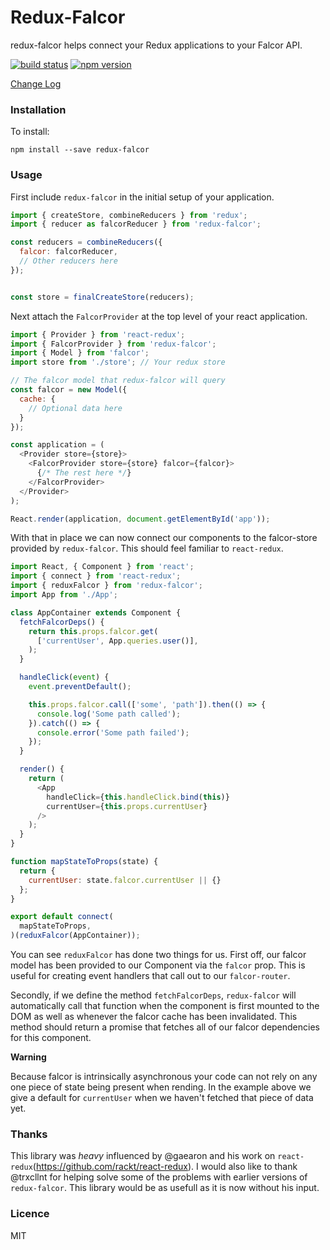# Redux-Falcor

redux-falcor helps connect your Redux applications to your Falcor API.

[![build status](https://img.shields.io/travis/ekosz/redux-falcor/master.svg?style=flat-square)](https://travis-ci.org/ekosz/redux-falcor)
[![npm version](https://img.shields.io/npm/v/redux-falcor.svg?style=flat-square)](https://www.npmjs.com/package/redux-falcor)

[Change Log](https://github.com/ekosz/redux-falcor/releases)

### Installation

To install:

```
npm install --save redux-falcor
```

### Usage

First include `redux-falcor` in the initial setup of your application.

```js
import { createStore, combineReducers } from 'redux';
import { reducer as falcorReducer } from 'redux-falcor';

const reducers = combineReducers({
  falcor: falcorReducer,
  // Other reducers here
});


const store = finalCreateStore(reducers);
```

Next  attach the `FalcorProvider` at the top level of your react application.

```js
import { Provider } from 'react-redux';
import { FalcorProvider } from 'redux-falcor';
import { Model } from 'falcor';
import store from './store'; // Your redux store

// The falcor model that redux-falcor will query
const falcor = new Model({
  cache: {
    // Optional data here
  }
});

const application = (
  <Provider store={store}>
    <FalcorProvider store={store} falcor={falcor}>
      {/* The rest here */}
    </FalcorProvider>
  </Provider>
);

React.render(application, document.getElementById('app'));
```

With that in place we can now connect our components to the falcor-store
provided by `redux-falcor`. This should feel familiar to `react-redux`.

```js
import React, { Component } from 'react';
import { connect } from 'react-redux';
import { reduxFalcor } from 'redux-falcor';
import App from './App';

class AppContainer extends Component {
  fetchFalcorDeps() {
    return this.props.falcor.get(
      ['currentUser', App.queries.user()],
    );
  }

  handleClick(event) {
    event.preventDefault();

    this.props.falcor.call(['some', 'path']).then(() => {
      console.log('Some path called');
    }).catch(() => {
      console.error('Some path failed');
    });
  }

  render() {
    return (
      <App
        handleClick={this.handleClick.bind(this)}
        currentUser={this.props.currentUser}
      />
    );
  }
}

function mapStateToProps(state) {
  return {
    currentUser: state.falcor.currentUser || {}
  };
}

export default connect(
  mapStateToProps,
)(reduxFalcor(AppContainer));
```

You can see `reduxFalcor` has done two things for us. First off, our falcor
model has been provided to our Component via the `falcor` prop. This is useful
for creating event handlers that call out to our `falcor-router`.

Secondly, if we define the method `fetchFalcorDeps`, `redux-falcor` will
automatically call that function when the component is first mounted to the DOM
as well as whenever the falcor cache has been invalidated. This method should
return a promise that fetches all of our falcor dependencies for this
component.

**Warning**

Because falcor is intrinsically asynchronous your code can not rely on any one
piece of state being present when rending. In the example above we give
a default for `currentUser` when we haven't fetched that piece of data yet.

### Thanks

This library was *heavy* influenced by @gaearon and his work on
`react-redux`(https://github.com/rackt/react-redux). I would also like to thank
@trxcllnt for helping solve some of the problems with earlier versions of
`redux-falcor`. This library would be as usefull as it is now without his
input.

### Licence

MIT
